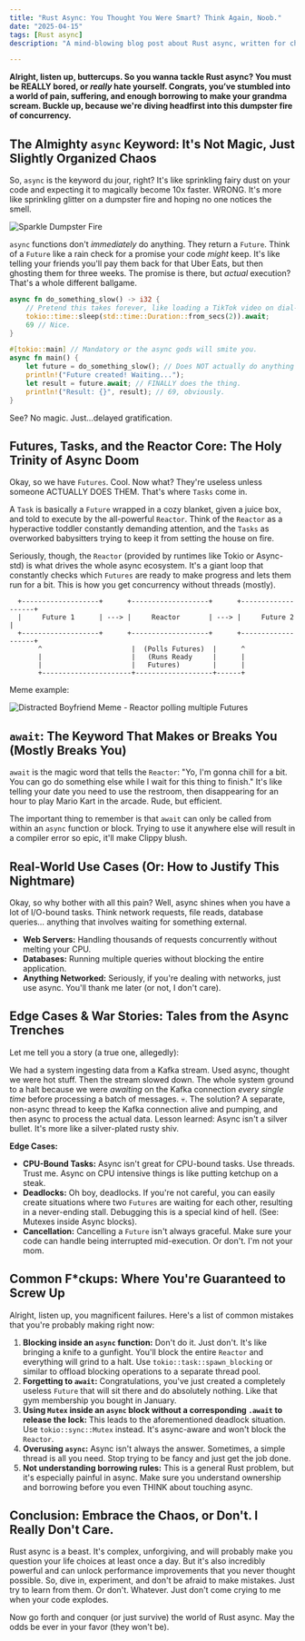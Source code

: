 ```yaml
---
title: "Rust Async: You Thought You Were Smart? Think Again, Noob."
date: "2025-04-15"
tags: [Rust async]
description: "A mind-blowing blog post about Rust async, written for chaotic Gen Z engineers who probably haven't touched a lawn in their lives."

---
```


**Alright, listen up, buttercups. So you wanna tackle Rust async? You must be REALLY bored, or *really* hate yourself. Congrats, you’ve stumbled into a world of pain, suffering, and enough borrowing to make your grandma scream. Buckle up, because we're diving headfirst into this dumpster fire of concurrency.**

## The Almighty `async` Keyword: It's Not Magic, Just Slightly Organized Chaos

So, `async` is the keyword du jour, right? It's like sprinkling fairy dust on your code and expecting it to magically become 10x faster. WRONG. It's more like sprinkling glitter on a dumpster fire and hoping no one notices the smell.

![Sparkle Dumpster Fire](https://i.kym-cdn.com/entries/icons/original/000/027/475/Screen_Shot_2018-10-25_at_1.30.24_PM.png)

`async` functions don't *immediately* do anything. They return a `Future`. Think of a `Future` like a rain check for a promise your code *might* keep. It's like telling your friends you'll pay them back for that Uber Eats, but then ghosting them for three weeks. The promise is there, but *actual* execution? That's a whole different ballgame.

```rust
async fn do_something_slow() -> i32 {
    // Pretend this takes forever, like loading a TikTok video on dial-up.
    tokio::time::sleep(std::time::Duration::from_secs(2)).await;
    69 // Nice.
}

#[tokio::main] // Mandatory or the async gods will smite you.
async fn main() {
    let future = do_something_slow(); // Does NOT actually do anything yet!
    println!("Future created! Waiting...");
    let result = future.await; // FINALLY does the thing.
    println!("Result: {}", result); // 69, obviously.
}
```

See? No magic. Just…delayed gratification.

## Futures, Tasks, and the Reactor Core: The Holy Trinity of Async Doom

Okay, so we have `Futures`. Cool. Now what? They're useless unless someone ACTUALLY DOES THEM. That's where `Tasks` come in.

A `Task` is basically a `Future` wrapped in a cozy blanket, given a juice box, and told to execute by the all-powerful `Reactor`. Think of the `Reactor` as a hyperactive toddler constantly demanding attention, and the `Tasks` as overworked babysitters trying to keep it from setting the house on fire.

Seriously, though, the `Reactor` (provided by runtimes like Tokio or Async-std) is what drives the whole async ecosystem. It's a giant loop that constantly checks which `Futures` are ready to make progress and lets them run for a bit. This is how you get concurrency without threads (mostly).

```ascii
  +-------------------+      +-------------------+      +-------------------+
  |     Future 1      | ---> |     Reactor       | ---> |     Future 2      |
  +-------------------+      +-------------------+      +-------------------+
       ^                      |  (Polls Futures)  |      ^
       |                      |   (Runs Ready     |      |
       |                      |   Futures)        |      |
       +----------------------+-------------------+------+
```

Meme example:

![Distracted Boyfriend Meme - Reactor polling multiple Futures](https://i.imgflip.com/3h7h2j.jpg)

## `await`: The Keyword That Makes or Breaks You (Mostly Breaks You)

`await` is the magic word that tells the `Reactor`: "Yo, I'm gonna chill for a bit. You can go do something else while I wait for this thing to finish." It's like telling your date you need to use the restroom, then disappearing for an hour to play Mario Kart in the arcade. Rude, but efficient.

The important thing to remember is that `await` can only be called from within an `async` function or block. Trying to use it anywhere else will result in a compiler error so epic, it'll make Clippy blush.

## Real-World Use Cases (Or: How to Justify This Nightmare)

Okay, so why bother with all this pain? Well, async shines when you have a lot of I/O-bound tasks. Think network requests, file reads, database queries… anything that involves waiting for something external.

*   **Web Servers:** Handling thousands of requests concurrently without melting your CPU.
*   **Databases:**  Running multiple queries without blocking the entire application.
*   **Anything Networked:** Seriously, if you're dealing with networks, just use async. You'll thank me later (or not, I don't care).

## Edge Cases & War Stories: Tales from the Async Trenches

Let me tell you a story (a true one, allegedly):

We had a system ingesting data from a Kafka stream. Used async, thought we were hot stuff. Then the stream slowed down. The whole system ground to a halt because we were *awaiting* on the Kafka connection *every single time* before processing a batch of messages. 💀.  The solution? A separate, non-async thread to keep the Kafka connection alive and pumping, and then async to process the actual data. Lesson learned: Async isn't a silver bullet. It's more like a silver-plated rusty shiv.

**Edge Cases:**

*   **CPU-Bound Tasks:** Async isn't great for CPU-bound tasks. Use threads. Trust me. Async on CPU intensive things is like putting ketchup on a steak.
*   **Deadlocks:**  Oh boy, deadlocks.  If you're not careful, you can easily create situations where two `Futures` are waiting for each other, resulting in a never-ending stall. Debugging this is a special kind of hell. (See: Mutexes inside Async blocks).
*   **Cancellation:**  Cancelling a `Future` isn't always graceful. Make sure your code can handle being interrupted mid-execution. Or don't. I'm not your mom.

## Common F\*ckups: Where You're Guaranteed to Screw Up

Alright, listen up, you magnificent failures. Here's a list of common mistakes that you're probably making right now:

1.  **Blocking inside an `async` function:** Don't do it. Just don't. It's like bringing a knife to a gunfight. You'll block the entire `Reactor` and everything will grind to a halt. Use `tokio::task::spawn_blocking` or similar to offload blocking operations to a separate thread pool.
2.  **Forgetting to `await`:** Congratulations, you've just created a completely useless `Future` that will sit there and do absolutely nothing. Like that gym membership you bought in January.
3.  **Using `Mutex` inside an `async` block without a corresponding `.await` to release the lock:** This leads to the aforementioned deadlock situation. Use `tokio::sync::Mutex` instead. It's async-aware and won't block the `Reactor`.
4.  **Overusing `async`:** Async isn't always the answer. Sometimes, a simple thread is all you need. Stop trying to be fancy and just get the job done.
5.  **Not understanding borrowing rules:**  This is a general Rust problem, but it's especially painful in async.  Make sure you understand ownership and borrowing before you even THINK about touching async.

## Conclusion: Embrace the Chaos, or Don't. I Really Don't Care.

Rust async is a beast. It's complex, unforgiving, and will probably make you question your life choices at least once a day. But it's also incredibly powerful and can unlock performance improvements that you never thought possible. So, dive in, experiment, and don't be afraid to make mistakes. Just try to learn from them. Or don't. Whatever. Just don't come crying to me when your code explodes.

Now go forth and conquer (or just survive) the world of Rust async. May the odds be ever in your favor (they won't be).
